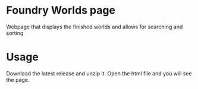 # Foundry Worlds page

Webpage that displays the finished worlds and allows for searching and sorting

# Usage
Download the latest release and unzip it. Open the html file and you will see the page.